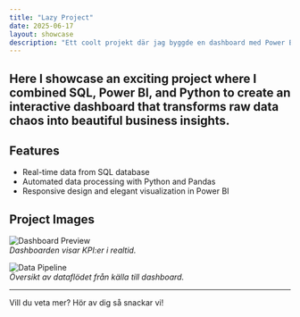 ```yaml
---
title: "Lazy Project"
date: 2025-06-17
layout: showcase
description: "Ett coolt projekt där jag byggde en dashboard med Power BI och Python."
---
```

Here I showcase an exciting project where I combined SQL, Power BI, and Python to create an interactive dashboard that transforms raw data chaos into beautiful business insights.
---
## Features

- Real-time data from SQL database
- Automated data processing with Python and Pandas
- Responsive design and elegant visualization in Power BI

## Project Images

![Dashboard Preview](../assets/images/showcase/dashboard-preview.png)  
*Dashboarden visar KPI:er i realtid.*

![Data Pipeline](../assets/images/showcase/data-pipeline.png)  
*Översikt av dataflödet från källa till dashboard.*

---

Vill du veta mer? Hör av dig så snackar vi!

